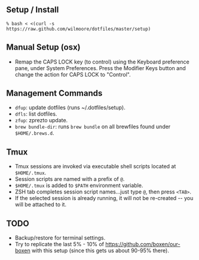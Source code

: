## Setup / Install

    % bash < <(curl -s https://raw.github.com/wilmoore/dotfiles/master/setup)

## Manual Setup (osx)

- Remap the CAPS LOCK key (to control) using the Keyboard preference pane, under System Preferences. Press the Modifier Keys button and change the action for CAPS LOCK to "Control".

## Management Commands

- `dfup`: update dotfiles (runs ~/.dotfiles/setup).
- `dfls`: list dotfiles.
- `zfup`: zprezto update.
- `brew bundle-dir`: runs `brew bundle` on all brewfiles found under `$HOME/.brews.d`.

## Tmux

- Tmux sessions are invoked via executable shell scripts located at `$HOME/.tmux`.
- Session scripts are named with a prefix of `@`.
- `$HOME/.tmux` is added to `$PATH` environment variable.
- ZSH tab completes session script names...just type `@`, then press `<TAB>`.
- If the selected session is already running, it will not be re-created -- you will be attached to it.

## TODO

- Backup/restore for terminal settings.
- Try to replicate the last 5% - 10% of https://github.com/boxen/our-boxen with this setup (since this gets us about 90-95% there).

